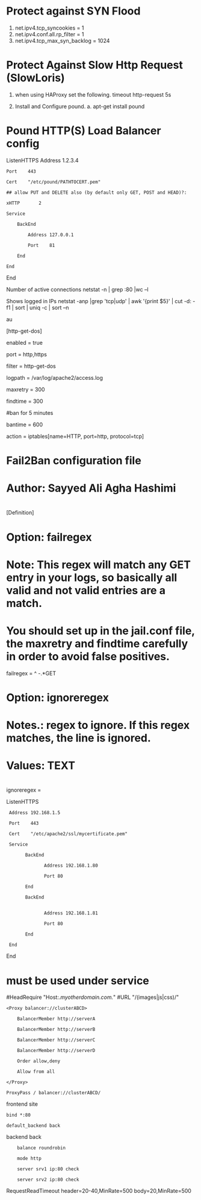 Protect against SYN Flood
==========================
1. net.ipv4.tcp_syncookies = 1
2. net.ipv4.conf.all.rp_filter = 1
3. net.ipv4.tcp_max_syn_backlog = 1024 

Protect Against Slow Http Request (SlowLoris)
=============================================
1. when using HAProxy set the following.
timeout http-request 5s


1. Install and Configure pound.
	a. apt-get install pound
	
Pound HTTP(S) Load Balancer config
==================================
ListenHTTPS
Address 1.2.3.4

	Port	443

	Cert    "/etc/pound/PATHTOCERT.pem"

	## allow PUT and DELETE also (by default only GET, POST and HEAD)?:

	xHTTP		2

	Service

		BackEnd

			Address	127.0.0.1

			Port	81

		End

	End

End


Number of active connections
	netstat -n | grep :80 |wc –l

Shows logged in IPs
netstat -anp |grep 'tcp\|udp' | awk '{print $5}' | cut -d: -f1 | sort | uniq -c | sort –n

au

[http-get-dos]

enabled = true

port = http,https

filter = http-get-dos

logpath = /var/log/apache2/access.log

maxretry = 300

findtime = 300

#ban for 5 minutes

bantime = 600

action = iptables[name=HTTP, port=http, protocol=tcp]



# Fail2Ban configuration file
#
# Author: Sayyed Ali Agha Hashimi
#
[Definition]

# Option: failregex
# Note: This regex will match any GET entry in your logs, so basically all valid and not valid entries are a match.
# You should set up in the jail.conf file, the maxretry and findtime carefully in order to avoid false positives.

failregex = ^ -.*GET

# Option: ignoreregex
# Notes.: regex to ignore. If this regex matches, the line is ignored.
# Values: TEXT
#
ignoreregex =



ListenHTTPS

     Address 192.168.1.5

     Port    443

     Cert    "/etc/apache2/ssl/mycertificate.pem"

     Service

           BackEnd

                  Address 192.168.1.80

                  Port 80

           End

           BackEnd


                  Address 192.168.1.81

                  Port 80

           End

     End

End


must be used under service
==========================
#HeadRequire "Host:.*myotherdomain.com.*"
#URL "/(images|js|css)/"




	<Proxy balancer://clusterABCD>

		BalancerMember http://serverA

		BalancerMember http://serverB

		BalancerMember http://serverC

		BalancerMember http://serverD

		Order allow,deny

		Allow from all

	</Proxy>

	ProxyPass / balancer://clusterABCD/



frontend site

	bind *:80

	default_backend back


backend back

		balance roundrobin

		mode http

		server srv1 ip:80 check

		server srv2 ip:80 check
		
RequestReadTimeout header=20-40,MinRate=500 body=20,MinRate=500
